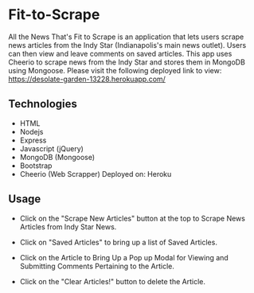 # Fit-to-Scrape

All the News That's Fit to Scrape is an application that lets users scrape news articles from the Indy Star (Indianapolis's main news outlet). Users can then view and leave comments on saved articles. This app uses Cheerio to scrape news from the Indy Star and stores them in MongoDB using Mongoose. Please visit the following deployed link to view: https://desolate-garden-13228.herokuapp.com/

## Technologies
* HTML	
* Nodejs
* Express
* Javascript (jQuery)
* MongoDB (Mongoose)
* Bootstrap	
* Cheerio (Web Scrapper)
Deployed on: Heroku

## Usage
* Click on the "Scrape New Articles" button at the top to Scrape News Articles from Indy Star News.

* Click on "Saved Articles" to bring up a list of Saved Articles.

* Click on the Article to Bring Up a Pop up Modal for Viewing and Submitting Comments Pertaining to the Article.

* Click on the "Clear Articles!" button to delete the Article.
